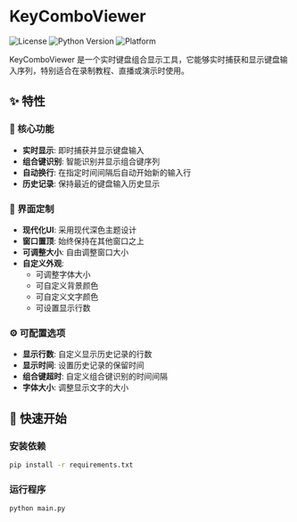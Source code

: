 # KeyComboViewer

![License](https://img.shields.io/badge/license-MIT-blue.svg)
![Python Version](https://img.shields.io/badge/python-3.6%2B-blue)
![Platform](https://img.shields.io/badge/platform-Windows%20%7C%20macOS%20%7C%20Linux-lightgrey)

KeyComboViewer 是一个实时键盘组合显示工具，它能够实时捕获和显示键盘输入序列，特别适合在录制教程、直播或演示时使用。

## ✨ 特性

### 🎯 核心功能
- **实时显示**: 即时捕获并显示键盘输入
- **组合键识别**: 智能识别并显示组合键序列
- **自动换行**: 在指定时间间隔后自动开始新的输入行
- **历史记录**: 保持最近的键盘输入历史显示

### 🎨 界面定制
- **现代化UI**: 采用现代深色主题设计
- **窗口置顶**: 始终保持在其他窗口之上
- **可调整大小**: 自由调整窗口大小
- **自定义外观**: 
  - 可调整字体大小
  - 可自定义背景颜色
  - 可自定义文字颜色
  - 可设置显示行数

### ⚙️ 可配置选项
- **显示行数**: 自定义显示历史记录的行数
- **显示时间**: 设置历史记录的保留时间
- **组合键超时**: 自定义组合键识别的时间间隔
- **字体大小**: 调整显示文字的大小

## 🚀 快速开始

### 安装依赖
```bash
pip install -r requirements.txt
```

### 运行程序
```bash
python main.py
```